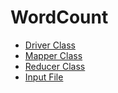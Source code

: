 # WordCount

- [Driver Class](./WordCountDriver.java)
- [Mapper Class](./WordCountMapper.java)
- [Reducer Class](./WordCountReducer.java)
- [Input File](./poem.txt)